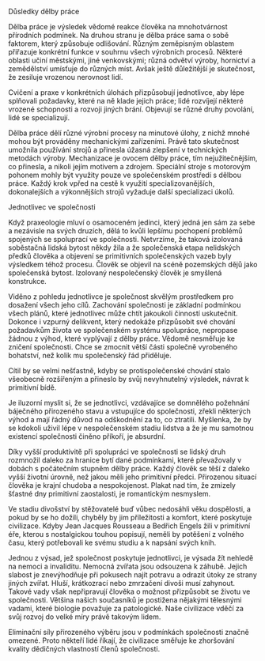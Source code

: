 Důsledky dělby práce

Dělba práce je výsledek vědomé reakce člověka na mnohotvárnost přírodních podmínek. Na druhou stranu je dělba práce sama o sobě faktorem, který způsobuje odlišování. Různým zeměpisným oblastem přiřazuje konkrétní funkce v souhrnu všech výrobních procesů. Některé oblasti učiní městskými, jiné venkovskými; různá odvětví výroby, hornictví a zemědělství umísťuje do různých míst. Avšak ještě důležitější je skutečnost, že zesiluje vrozenou nerovnost lidí.

Cvičení a praxe v konkrétních úlohách přizpůsobují jednotlivce, aby lépe splňovali požadavky, které na ně klade jejich práce; lidé rozvíjejí některé vrozené schopnosti a rozvoji jiných brání. Objevují se různé druhy povolání, lidé se specializují.

Dělba práce dělí různé výrobní procesy na minutové úlohy, z nichž mnohé mohou být prováděny mechanickými zařízeními. Právě tato skutečnost umožnila používání strojů a přinesla úžasná zlepšení v technických metodách výroby. Mechanizace je ovocem dělby práce, tím nejužitečnějším, co přinesla, a nikoli jejím motivem a zdrojem. Speciální stroje s motorovým pohonem mohly být využity pouze ve společenském prostředí s dělbou práce. Každý krok vpřed na cestě k využití specializovanějších, dokonalejších a výkonnějších strojů vyžaduje další specializaci úkolů.

Jednotlivec ve společnosti

Když praxeologie mluví o osamoceném jedinci, který jedná jen sám za sebe a nezávisle na svých druzích, dělá to kvůli lepšímu pochopení problémů spojených se spoluprací ve společnosti. Netvrzíme, že taková izolovaná soběstačná lidská bytost někdy žila a že společenská etapa nelidských předků člověka a objevení se primitivních společenských vazeb byly výsledkem téhož procesu. Člověk se objevil na scéně pozemských dějů jako společenská bytost. Izolovaný nespolečenský člověk je smyšlená konstrukce.

Viděno z pohledu jednotlivce je společnost skvělým prostředkem pro dosažení všech jeho cílů. Zachování společnosti je základní podmínkou všech plánů, které jednotlivec může chtít jakoukoli činností uskutečnit. Dokonce i vzpurný delikvent, který nedokáže přizpůsobit své chování požadavkům života ve společenském systému spolupráce, nepropase žádnou z výhod, které vyplývají z dělby práce. Vědomě nesměřuje ke zničení společnosti. Chce se zmocnit větší části společně vyrobeného bohatství, než kolik mu společenský řád přiděluje.

Cítil by se velmi nešťastně, kdyby se protispolečenské chování stalo všeobecně rozšířeným a přineslo by svůj nevyhnutelný výsledek, návrat k primitivní bídě.

Je iluzorní myslit si, že se jednotlivci, vzdávajíce se domnělého požehnání báječného přirozeného stavu a vstupujíce do společnosti, zřekli některých výhod a mají řádný důvod na odškodnění za to, co ztratili. Myšlenka, že by se kdokoli uživil lépe v nespolečenském stadiu lidstva a že je mu samotnou existencí společnosti činěno příkoří, je absurdní.

Díky vyšší produktivitě při spolupráci ve společnosti se lidský druh rozmnožil daleko za hranice bytí dané podmínkami, které převažovaly v dobách s počátečním stupněm dělby práce. Každý člověk se těší z daleko vyšší životní úrovně, než jakou měli jeho primitivní předci. Přirozenou situací člověka je krajní chudoba a nespokojenost. Plakat nad tím, že zmizely šťastné dny primitivní zaostalosti, je romantickým nesmyslem.

Ve stadiu divošství by stěžovatelé buď vůbec nedosáhli věku dospělosti, a pokud by se ho dožili, chyběly by jim příležitosti a komfort, které poskytuje civilizace. Kdyby Jean Jacques Rousseau a Bedřich Engels žili v primitivní éře, kterou s nostalgickou touhou popisují, neměli by potěšení z volného času, který potřebovali ke svému studiu a k napsání svých knih.

Jednou z výsad, jež společnost poskytuje jednotlivci, je výsada žít nehledě na nemoci a invaliditu. Nemocná zvířata jsou odsouzena k záhubě. Jejich slabost je znevýhodňuje při pokusech najít potravu a odrazit útoky ze strany jiných zvířat. Hluší, krátkozrací nebo zmrzačení divoši musí zahynout. Takové vady však nepřipravují člověka o možnost přizpůsobit se životu ve společnosti. Většina našich současníků je postižena nějakými tělesnými vadami, které biologie považuje za patologické. Naše civilizace vděčí za svůj rozvoj do velké míry právě takovým lidem.

Eliminační síly přirozeného výběru jsou v podmínkách společnosti značně omezené. Proto někteří lidé říkají, že civilizace směřuje ke zhoršování kvality dědičných vlastností členů společnosti.